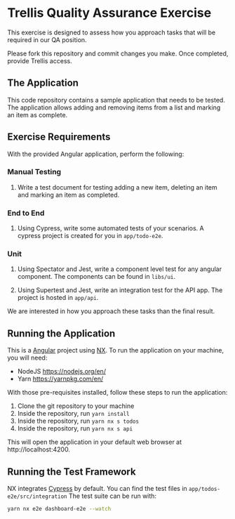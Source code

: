 # Trellis Quality Assurance Exercise

This exercise is designed to assess how you approach tasks that will be required in our QA position.

Please fork this repository and commit changes you make. Once completed, provide Trellis access.

## The Application

This code repository contains a sample application that needs to be tested. The
application allows adding and removing items from a list and marking an item as complete.

## Exercise Requirements

With the provided Angular application, perform the following:

### Manual Testing
1. Write a test document for testing adding a new item, deleting an item and marking an item
   as completed.


### End to End
1. Using Cypress, write some automated tests of your scenarios. A cypress project is created for you in
   `app/todo-e2e`.

### Unit
1. Using Spectator and Jest, write a component level test for any angular component. The components can be found in `libs/ui`.

2. Using Supertest and Jest, write an integration test for the API app. The project is hosted in
`app/api`.

We are interested in how you approach these tasks than the final result.

## Running the Application

This is a [Angular](https://angular.io/)
project using [NX](https://nx.dev/angular/getting-started/why-nx). To run the application on your machine,
you will need:

- NodeJS https://nodejs.org/en/
- Yarn https://yarnpkg.com/en/

With those pre-requisites installed, follow these steps to run the application:

1.  Clone the git repository to your machine
2.  Inside the repository, run `yarn install`
3.  Inside the repository, run `yarn nx s todos`
3.  Inside the repository, run `yarn nx s api`

This will open the application in your default web browser at
http://localhost:4200.

## Running the Test Framework

NX integrates [Cypress](https://www.cypress.io/) by default. You can find the test files in
`app/todos-e2e/src/integration` The test suite can be run with:

```sh
yarn nx e2e dashboard-e2e --watch
```
